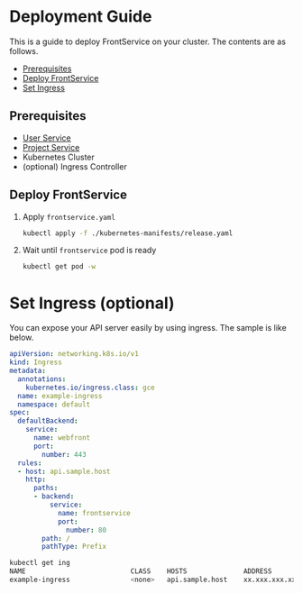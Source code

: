 # Deployment Guide

This is a guide to deploy FrontService on your cluster. The contents are as follows.

* [Prerequisites](#prerequisites)
* [Deploy FrontService](#deploy-frontservice)
* [Set Ingress](#set-ingress-optional)

## Prerequisites
- [User Service](https://github.com/theraffle/userservice/blob/main/docs/deployment.md)
- [Project Service](https://github.com/theraffle/projectservice/blob/main/docs/deployment.md)
- Kubernetes Cluster
- (optional) Ingress Controller

## Deploy FrontService 
1. Apply `frontservice.yaml`
   ```bash
   kubectl apply -f ./kubernetes-manifests/release.yaml
   ```
2. Wait until `frontservice` pod is ready
   ```bash
   kubectl get pod -w
   ```

# Set Ingress (optional)
You can expose your API server easily by using ingress. The sample is like below.
```yaml
apiVersion: networking.k8s.io/v1
kind: Ingress
metadata:
  annotations:
    kubernetes.io/ingress.class: gce
  name: example-ingress
  namespace: default
spec:
  defaultBackend:
    service:
      name: webfront
      port:
        number: 443
  rules:
  - host: api.sample.host
    http:
      paths:
      - backend:
          service:
            name: frontservice
            port:
              number: 80
        path: /
        pathType: Prefix
```
```bash
kubectl get ing   
NAME                          CLASS    HOSTS              ADDRESS         PORTS   AGE
example-ingress               <none>   api.sample.host    xx.xxx.xxx.xx   80      4d
```